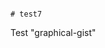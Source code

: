                                                                                                                                                                                                                                                                                                                                                                                                                       # test7
Test "graphical-gist"
